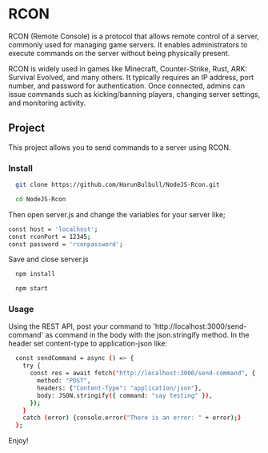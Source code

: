 # RCON
RCON (Remote Console) is a protocol that allows remote control of a server, commonly used for managing game servers. It enables administrators to execute commands on the server without being physically present.

RCON is widely used in games like Minecraft, Counter-Strike, Rust, ARK: Survival Evolved, and many others. It typically requires an IP address, port number, and password for authentication. Once connected, admins can issue commands such as kicking/banning players, changing server settings, and monitoring activity.

## Project
This project allows you to send commands to a server using RCON.
### Install
```bash
  git clone https://github.com/HarunBulbull/NodeJS-Rcon.git
```
```bash
  cd NodeJS-Rcon
```
Then open server.js and change the variables for your server like;
```bash
const host = 'localhost';
const rconPort = 12345;
const password = 'rconpassword';
```
Save and close server.js
```bash
  npm install
```
```bash
  npm start
```
### Usage

Using the REST API, post your command to 'http://localhost:3000/send-command' as command in the body with the json.stringify method. In the header set content-type to application-json like:
```bash
  const sendCommand = async () => {
    try {
      const res = await fetch("http://localhost:3000/send-command", {
        method: "POST",
        headers: {"Content-Type": "application/json"},
        body: JSON.stringify({ command: "say testing" }),
      });
    }
    catch (error) {console.error("There is an error: " + error);}
  };
```

Enjoy!
